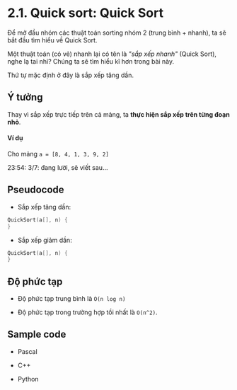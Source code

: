 # 2.1. Quick sort: Quick Sort

Để mở đầu nhóm các thuật toán sorting nhóm 2 (trung bình + nhanh), ta sẽ bắt đầu tìm hiểu về Quick Sort.

Một thuật toán (có vẻ) nhanh lại có tên là *"sắp xếp nhanh"* (Quick Sort), nghe lạ tai nhỉ? Chúng ta sẽ tìm hiểu kĩ hơn trong bài này.

Thứ tự mặc định ở đây là sắp xếp tăng dần.

## Ý tưởng

Thay vì sắp xếp trực tiếp trên cả mảng, ta **thực hiện sắp xếp trên từng đoạn nhỏ**.

#### Ví dụ

Cho mảng `a = [8, 4, 1, 3, 9, 2]`

23:54: 3/7: đang lười, sẽ viết sau...

## Pseudocode

- Sắp xếp tăng dần:

```cpp
QuickSort(a[], n) { 
}
```

- Sắp xếp giảm dần:

```cpp
QuickSort(a[], n) { 
}
```

## Độ phức tạp

- Độ phức tạp trung bình là `O(n log n)`

- Độ phức tạp trong trường hợp tồi nhất là `O(n^2)`.

## Sample code

- Pascal

- C++

- Python
